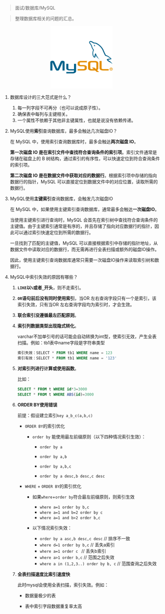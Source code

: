> 面试/数据库/MySQL

> 整理数据库相关的问题的汇总。

<div align=center><img src="../../assert/MySQL.png" style="zoom: 50%;" /></div>

1. 数据库设计的三大范式是什么？

    1. 每一列字段不可再分（也可以说成原子性）。
    2. 确保表中每列与主键相关。
    3. 一个属性不依赖于其他非主键属性，也就是说没有依赖传递。

2. MySQL使用**索引**查询数据库，最多会触达几次磁盘IO？

    在 MySQL 中，使用索引查询数据库时，最多会触达**两次磁盘 IO**。

    **第一次磁盘 IO 是在索引文件中查找符合查询条件的索引项**。索引文件通常是存储在磁盘上的 B 树结构，通过索引的有序性，可以快速定位到符合查询条件的索引项。

    **第二次磁盘 IO 是在数据文件中获取对应的数据行**。根据索引项中存储的指向数据行的指针，MySQL 可以直接定位到数据文件中的对应位置，读取所需的数据行。

3. MySQL使用**主键索引**查询数据库，会触发几次磁盘IO

    在 MySQL 中，如果使用主键索引查询数据库，通常最多会触达**一次磁盘IO**。

    当使用主键索引进行查询时，MySQL 会首先在索引树中查找符合查询条件的主键值。由于主键索引通常是有序的，并且存储了指向对应数据行的指针，因此可以通过索引快速定位到所需的数据行。

    一旦找到了匹配的主键值，MySQL 可以直接根据索引中存储的指针地址，从数据文件中读取对应的数据行，而无需再进行全表扫描或额外的磁盘IO操作。

    因此，使用主键索引查询数据库通常只需要一次磁盘IO操作来读取索引树和数据行。

4. MySQL中索引失效的原因有哪些？

    1. **`LIKE`以`%`或者`_`开头**，则不走索引。

    2. **`OR`语句前后没有同时使用索引**，当OR 左右查询字段只有一个是索引，该索引失效，只有当OR 左右查询字段均为索引时，才会生效。

    3. **联合索引没遵循最左匹配原则**。

    4. **索引列数据类型出现隐式转化**。

        varchar不加单引号的话可能会自动转换为int型，使索引无效，产生全表扫描。例如：tb1表中name字段是字符串类型

        ```sql
        索引失效：SELECT * FROM tb1 WHERE name = 123
        索引有效：SELECT * FROM tb1 WHERE name = '123'
        ```

    5. **对索引列进行计算或使用函数**。

        比如：

        ```sql
        SELECT * FROM t WHERE id*3=3000
        SELECT * FROM t WHERE ABS(id)=3000
        ```

    6. **ORDER BY使用错误**

        前提：假设建立索引`key a_b_c(a,b,c)`

        * `ORDER BY`的索引优化

            * `order by` 能使用最左前缀原则（以下四种情况索引生效）：

                - `order by a`

                - `order by a,b`

                - `order by a,b,c`

                - `order by a desc,b desc,c desc`

        * `WHERE` + `ORDER BY`的索引优化

            * 如果`where`+`order by`符合最左前缀原则，则索引生效
                - `where a=1 order by b,c`
                - `where a=1 and b=2 order by c`
                - `where a=1 and b>2 order b,c`

            * 以下情况索引失效：
                - `order by a asc,b desc,c desc`	// 排序不一致
                - `where d=1 order by b,c` 	           // 丢失a索引
                - `where a=1 order c `                              // 丢失b索引
                - `where a>1 order b,c`                          // 范围之后失效
                - `where a in (1,2,3..) order by b, c` // 范围查询之后失效

    7. **全表扫描速度比索引速度快**

        此时mysql会使用全表扫描，索引失效。例如：

        * 数据量极少的表

        * 表中索引字段数据重复率太高